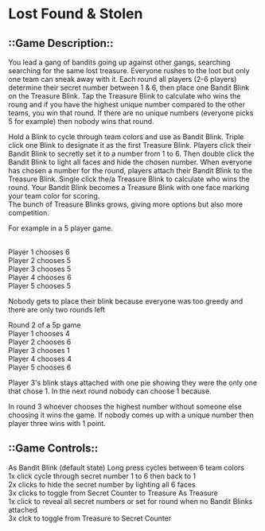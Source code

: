 # Lost Found & Stolen

## ::Game Description::

You lead a gang of bandits going up against other gangs, searching searching for the same lost treasure. Everyone rushes to the loot but only one team can sneak away with it. Each round all players (2-6 players) determine their secret number between 1 & 6, then place one Bandit Blink on the Treasure Blink. Tap the Treasure Blink to calculate who wins the roung and if you have the highest unique number compared to the other teams, you win that round. If there are no unique numbers (everyone picks 5 for example) then nobody wins that round.

Hold a Blink to cycle through team colors and use as Bandit Blink.
Triple click one Blink to designate it as the first Treasure Blink.
Players click their Bandit Blink to secretly set it to a number from 1 to 6.
Then double click the Bandit Blink to light all faces and hide the chosen number.
When everyone has chosen a number for the round, players attach their Bandit Blink to the Treasure Blink. 
Single click the/a Treasure Blink to calculate who wins the round.
Your Bandit Blink becomes a Treasure Blink with one face marking your team color for scoring.  
The bunch of Treasure Blinks grows, giving more options but also more competition.


For example in a 5 player game.

</br> Player 1 chooses 6
</br> Player 2 chooses          5
</br> Player 3 chooses          5
</br> Player 4 chooses          6
</br> Player 5 chooses           5

Nobody gets to place their blink because everyone was too greedy and there are only two rounds left

Round 2 of a 5p game
</br> Player 1 chooses 4
</br> Player 2 chooses 6
</br> Player 3 chooses 1
</br> Player 4 chooses 4
</br> Player 5 chooses 6

Player 3's blink stays attached with one pie showing they were the only one that chose 1. In the next round nobody can choose 1 because.

In round 3 whoever chooses the highest number without someone else choosing it wins the game. If nobody comes up with a unique number then player three wins with 1 point.


## ::Game Controls::
As Bandit Blink (default state)
  Long press cycles between 6 team colors
  </br> 1x click cycle through secret number 1 to 6 then back to 1
  </br> 2x clicks to hide the secret number by lighting all 6 faces
  </br> 3x clicks to toggle from Secret Counter to Treasure
As Treasure
  </br> 1x click to reveal all secret numbers or set for round when no Bandit Blinks attached
  </br> 3x clck to toggle from Treasure to Secret Counter



